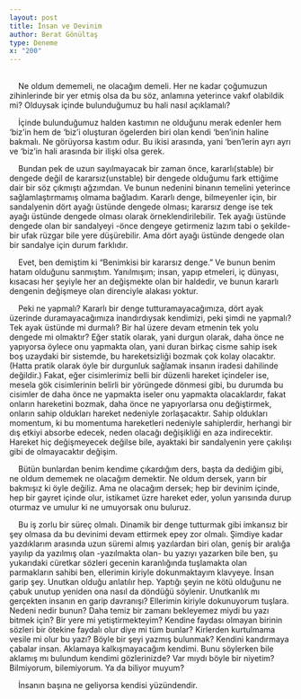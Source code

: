 ```yaml
---
layout: post
title: İnsan ve Devinim
author: Berat Gönültaş
type: Deneme
x: "200"
---
```

<br/>
&nbsp;&nbsp;&nbsp;&nbsp;Ne oldum dememeli, ne olacağım demeli. Her ne kadar çoğumuzun zihinlerinde bir yer etmiş olsa da bu söz, anlamına yeterince vakıf olabildik mi? Olduysak içinde bulunduğumuz bu hali nasıl açıklamalı?

&nbsp;&nbsp;&nbsp;&nbsp;İçinde bulunduğumuz halden kastımın ne olduğunu merak edenler hem ‘biz’in hem de ‘biz’i oluşturan ögelerden biri olan kendi ‘ben’inin haline bakmalı. Ne görüyorsa kastım odur. Bu ikisi arasında, yani ‘ben’lerin ayrı ayrı ve ‘biz’in hali arasında bir ilişki olsa gerek.

&nbsp;&nbsp;&nbsp;&nbsp;Bundan pek de uzun sayılmayacak bir zaman önce, kararlı(stable) bir dengede değil de kararsız(unstable) bir dengede olduğumu fark ettiğime dair bir söz çıkmıştı ağzımdan. Ve bunun nedenini binanın temelini yeterince sağlamlaştırmamış olmama bağladım. Kararlı denge, bilmeyenler için, bir sandalyenin dört ayağı üstünde dengede olması; kararsız denge ise tek ayağı üstünde dengede olması olarak örneklendirilebilir. Tek ayağı üstünde dengede olan bir sandalyeyi -önce dengeye getirmeniz lazım tabi o şekilde- bir ufak rüzgar bile yere düşürebilir. Ama dört ayağı üstünde dengede olan bir sandalye için durum farklıdır.

&nbsp;&nbsp;&nbsp;&nbsp;Evet, ben demiştim ki “Benimkisi bir kararsız denge.” Ve bunun benim hatam olduğunu sanmıştım. Yanılmışım; insan, yapıp etmeleri, iç dünyası, kısacası her şeyiyle her an değişmekte olan bir haldedir, ve bunun kararlı dengenin değişmeye olan direnciyle alakası yoktur.

&nbsp;&nbsp;&nbsp;&nbsp;Peki ne yapmalı? Kararlı bir denge tutturamayacağımıza, dört ayak üzerinde duramayacağımıza inandırdıysak kendimizi, peki şimdi ne yapmalı? Tek ayak üstünde mi durmalı? Bir hal üzere devam etmenin tek yolu dengede mi olmaktır? Eğer statik olarak, yani durgun olarak, daha önce ne yapıyorsa öylece onu yapmakta olan, yani duran birkaç cisme sahip isek boş uzaydaki bir sistemde, bu hareketsizliği bozmak çok kolay olacaktır. (Hatta pratik olarak öyle bir durgunluk sağlamak insanın iradesi dahilinde değildir.) Fakat, eğer cisimlerimiz belli bir düzenli hareket içindeler ise, mesela gök cisimlerinin belirli bir yörüngede dönmesi gibi, bu durumda bu cisimler de daha önce ne yapmakta iseler onu yapmakta olacaklardır, fakat onların hareketini bozmak, daha önce ne yapıyorlarsa onu değiştirmek, onların sahip oldukları hareket nedeniyle zorlaşacaktır. Sahip oldukları momentum, ki bu momentuma hareketleri nedeniyle sahiplerdir, herhangi bir dış etkiyi absorbe edecek, neden olacağı değişikliği en aza indirecektir. Hareket hiç değişmeyecek değilse bile, ayaktaki bir sandalyenin yere çakılışı gibi de olmayacaktır değişim.

&nbsp;&nbsp;&nbsp;&nbsp;Bütün bunlardan benim kendime çıkardığım ders, başta da dediğim gibi, ne oldum dememek ne olacağım demektir. Ne oldum dersek, yarın bir bakmışız ki öyle değiliz. Ama ne olacağım dersek; hep bir devinim içinde, hep bir gayret içinde olur, istikamet üzre hareket eder, yolun yarısında durup oturmaz ve umulur ki ne umuyorsak onu buluruz.

&nbsp;&nbsp;&nbsp;&nbsp;Bu iş zorlu bir süreç olmalı. Dinamik bir denge tutturmak gibi imkansız bir şey olmasa da bu devinimi devam ettirmek epey zor olmalı. Şimdiye kadar yazdıklarım arasında uzun süremi almış yazılardan biri olan, geniş bir aralığa yayılıp da yazılmış olan -yazılmakta olan- bu yazıyı yazarken bile ben, şu yukarıdaki cüretkar sözleri gecenin karanlığında tuşlamakta olan parmakların sahibi ben, ellerimin kiriyle dokunmaktayım klavyeye. İnsan garip şey. Unutkan olduğu anlatılır hep. Yaptığı şeyin ne kötü olduğunu ne çabuk unutup yeniden ona nasıl da döndüğü söylenir. Unutkanlık mı gerçekten insanın en garip davranışı? Ellerimin kiriyle dokunuyorum tuşlara. Nedeni nedir bunun? Daha temiz bir zamanı bekleyemez miydi bu yazı bitmek için? Bir yere mi yetiştirmekteyim? Kendine faydası olmayan birinin sözleri bir ötekine faydalı olur diye mi tüm bunlar? Kirlerden kurtulmama vesile mi olur bu yazı? Böyle bir şeyi yazmış bulunmak? Kendini kandırmaya çabalar insan. Aklamaya kalkışmayacağım kendimi. Bunu söylerken bile aklamış mı bulundum kendimi gözlerinizde? Var mıydı böyle bir niyetim? Bilmiyorum, bilemiyorum. Ya da biliyor muyum?

&nbsp;&nbsp;&nbsp;&nbsp;İnsanın başına ne geliyorsa kendisi yüzündendir.
